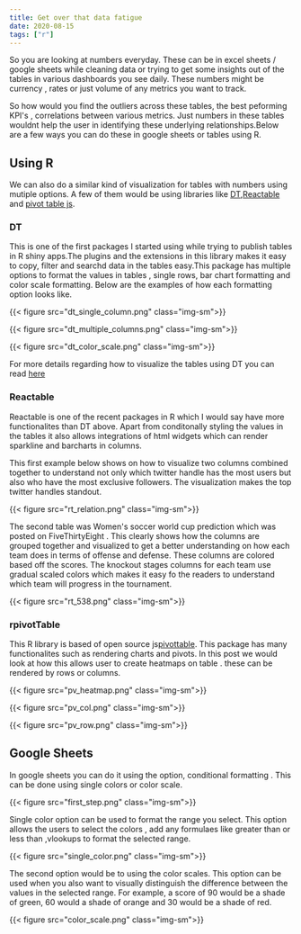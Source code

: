 ```yaml
---
title: Get over that data fatigue
date: 2020-08-15
tags: ["r"]
---
```


So you are looking at numbers everyday. These can be in excel sheets / google sheets while cleaning data or trying to get some insights out of the tables in various dashboards you see daily. These numbers might be  currency , rates or just volume of any metrics you want to track.

So how would you find the outliers across these  tables, the best peforming KPI's , correlations between various metrics. Just numbers in these tables wouldnt help the user in identifying these underlying relationships.Below are a few ways you can do these in google sheets or tables using R.



## Using R

We can also do a similar kind of visualization for tables with numbers using mutiple options. A few of them would be using libraries like [DT](https://rstudio.github.io/DT/),[Reactable](https://glin.github.io/reactable/) and [pivot table js](https://cran.r-project.org/web/packages/rpivotTable/vignettes/rpivotTableIntroduction.html).

### DT
 This is one of the first packages I started using while trying to publish tables in R shiny apps.The plugins and the extensions in this library makes it easy to copy, filter and searchd data in the tables easy.This package has multiple options to format the values in tables , single rows, bar chart formatting and color scale formatting. Below are the examples of how each formatting option looks like.

 {{< figure src="dt_single_column.png" class="img-sm">}}

 {{< figure src="dt_multiple_columns.png" class="img-sm">}}

 {{< figure src="dt_color_scale.png" class="img-sm">}}


For more details regarding how to visualize the tables using DT you can read [here](https://rstudio.github.io/DT/010-style.html)

### Reactable

Reactable  is one of the recent packages in R which I would say have more functionalites than DT above. Apart from conditonally styling the values in the tables it also allows integrations of html widgets which can render sparkline and barcharts in columns.

This first example below shows on how to visualize  two columns combined together to understand not only which twitter handle has the most users but also who have the most exclusive followers. The visualization makes the top twitter handles standout.

{{< figure src="rt_relation.png" class="img-sm">}}

The second table was Women's soccer world cup prediction which  was posted on FiveThirtyEight  . This clearly shows how the columns are grouped together and visualized to get a better understanding on how each team does in terms of offense and defense. These columns are colored based off the scores. The knockout stages columns for each team use gradual scaled colors which makes it easy fo the readers to understand which team will progress in the tournament.

{{< figure src="rt_538.png" class="img-sm">}}

### rpivotTable

This R library is based of open source js[pivottable](https://pivottable.js.org/examples/). This package has many functionalites such as rendering charts and pivots. In this post we would look at how this allows user to create heatmaps on table . these can be rendered by rows or columns.

{{< figure src="pv_heatmap.png" class="img-sm">}}

{{< figure src="pv_col.png" class="img-sm">}}

{{< figure src="pv_row.png" class="img-sm">}}

## Google Sheets

In google sheets you can do it using the option, conditional formatting . This can be done using single colors or color scale.

{{< figure src="first_step.png" class="img-sm">}}

Single color option can be used to format the range you select. This option allows the users to select the colors , add any formulaes like greater than or less than ,vlookups to format the selected range.

{{< figure src="single_color.png" class="img-sm">}}

The second option would be to using the color scales. This option can be used when you also want to visually distinguish the difference between the values in the selected range. For example, a score of 90 would be a  shade of green, 60 would a shade of orange and 30 would be a shade of red.

{{< figure src="color_scale.png" class="img-sm">}}
